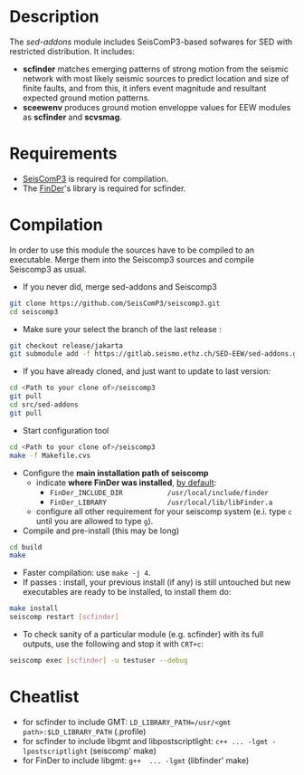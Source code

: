 # Description

The *sed-addons* module includes SeisComP3-based sofwares for SED with restricted distribution. It includes:
  - **scfinder** matches emerging patterns of strong motion from the seismic network with most likely seismic sources to predict location and size of finite faults, and from this, it infers event magnitude and resultant expected ground motion patterns.
  - **sceewenv** produces ground motion enveloppe values for EEW modules as **scfinder** and **scvsmag**.


# Requirements
  - [SeisComP3](http://www.seiscomp3.org/doc/jakarta/current/base/installation.html#requirements) is required for compilation.
  - The [FinDer](https://gitlab.seismo.ethz.ch/SED-EEW/FinDer)'s library is required for scfinder.

# Compilation
In order to use this module the sources have to be compiled to an executable. Merge them into the Seiscomp3 sources and compile Seiscomp3 as usual.
  - If you never did, merge sed-addons and Seiscomp3 
```bash
git clone https://github.com/SeisComP3/seiscomp3.git
cd seiscomp3
```

  - Make sure your select the branch of the last release :
```bash
git checkout release/jakarta
git submodule add -f https://gitlab.seismo.ethz.ch/SED-EEW/sed-addons.git src/sed-addons
```

  - If you have already cloned, and just want to update to last version: 
```bash
cd <Path to your clone of>/seiscomp3
git pull
cd src/sed-addons
git pull
```

  - Start configuration tool  
```bash
cd <Path to your clone of>/seiscomp3
make -f Makefile.cvs
```

  - Configure the **main installation path of seiscomp**
    - indicate  **where FinDer was installed**, [by default](https://gitlab.seismo.ethz.ch/SED-EEW/FinDer):
      - `FinDer_INCLUDE_DIR           /usr/local/include/finder`
      - `FinDer_LIBRARY               /usr/local/lib/libFinder.a`
    - configure all other requirement for your seiscomp system (e.i. type `c` until you are allowed to type `g`).
  - Compile and pre-install (this may be long) 
```bash
cd build
make 
```

  - Faster compilation: use `make -j 4`.
  - If passes : install, your previous install (if any) is still untouched but new executables are ready to be installed, to install them do: 
```bash
make install
seiscomp restart [scfinder]
```
  - To check sanity of a particular module (e.g. scfinder) with its full outputs, use the following and stop it with `CRT+c`:
 ```bash
seiscomp exec [scfinder] -u testuser --debug
```

# Cheatlist
 - for scfinder to include GMT: `LD_LIBRARY_PATH=/usr/<gmt path>:$LD_LIBRARY_PATH` (.profile)
 - for scfinder to include libgmt and libpostscriptlight: `c++ ... -lgmt -lpostscriptlight` (seiscomp' make)
 - for FinDer to include libgmt: `g++  ... -lgmt` (libfinder' make)